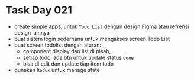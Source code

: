 # Task Day 021

* create simple apps, untuk `Todo List` dengan design [Figma](https://www.figma.com/file/Dvcml2W1qUSmPvh249DEhj/task-10?node-id=0%3A1) atau refrensi design lainnya
* buat sistem login sederhana untuk mengakses screen Todo List
* buat screen todolist dengan aturan:
    * component display dan list di pisah, 
    * setiap todo, ada btn untuk update status `done`
    * bisa di edit dan update tiap item todo
* gunakan `Redux` untuk manage state